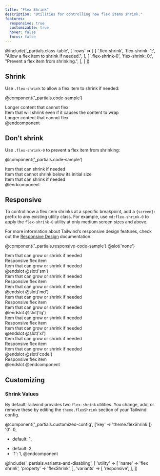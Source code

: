 ```yaml
---
title: "Flex Shrink"
description: "Utilities for controlling how flex items shrink."
features:
  responsive: true
  customizable: true
  hover: false
  focus: false
---
```


@include('_partials.class-table', [
  'rows' => [
    [
      '.flex-shrink',
      'flex-shrink: 1;',
      "Allow a flex item to shrink if needed.",
    ],
    [
      '.flex-shrink-0',
      'flex-shrink: 0;',
      "Prevent a flex item from shrinking.",
    ],
  ]
])

## Shrink

Use `.flex-shrink` to allow a flex item to shrink if needed:

@component('_partials.code-sample')
<div class="flex bg-gray-200">
  <div class="flex-none text-gray-700 text-center bg-gray-400 px-4 py-2 m-2">
    Longer content that cannot flex
  </div>
  <div class="flex-shrink text-gray-800 text-center bg-gray-500 px-4 py-2 m-2">
    Item that will shrink even if it causes the content to wrap
  </div>
  <div class="flex-none text-gray-700 text-center bg-gray-400 px-4 py-2 m-2">
    Longer content that cannot flex
  </div>
</div>
@endcomponent

## Don't shrink

Use `.flex-shrink-0` to prevent a flex item from shrinking:

@component('_partials.code-sample')
<div class="flex bg-gray-200">
  <div class="flex-shrink text-gray-700 text-center bg-gray-400 px-4 py-2 m-2">
    Item that can shrink if needed
  </div>
  <div class="flex-shrink-0 text-gray-800 text-center bg-gray-500 px-4 py-2 m-2">
    Item that cannot shrink below its initial size
  </div>
  <div class="flex-shrink text-gray-700 text-center bg-gray-400 px-4 py-2 m-2">
    Item that can shrink if needed
  </div>
</div>
@endcomponent

## Responsive

To control how a flex item shrinks at a specific breakpoint, add a `{screen}:` prefix to any existing utility class. For example, use `md:flex-shrink-0` to apply the `flex-shrink-0` utility at only medium screen sizes and above.

For more information about Tailwind's responsive design features, check out the [Responsive Design](/docs/responsive-design/) documentation.

@component('_partials.responsive-code-sample')
@slot('none')
<div class="flex bg-gray-200">
  <div class="flex-shrink text-gray-700 text-center bg-gray-400 px-4 py-2 m-2">
    Item that can grow or shrink if needed
  </div>
  <div class="flex-shrink text-gray-800 text-center bg-gray-500 px-4 py-2 m-2">
    Responsive flex item
  </div>
  <div class="flex-shrink text-gray-700 text-center bg-gray-400 px-4 py-2 m-2">
    Item that can grow or shrink if needed
  </div>
</div>
@endslot
@slot('sm')
<div class="flex bg-gray-200">
  <div class="flex-shrink text-gray-700 text-center bg-gray-400 px-4 py-2 m-2">
    Item that can grow or shrink if needed
  </div>
  <div class="flex-shrink-0 text-gray-800 text-center bg-gray-500 px-4 py-2 m-2">
    Responsive flex item
  </div>
  <div class="flex-shrink text-gray-700 text-center bg-gray-400 px-4 py-2 m-2">
    Item that can grow or shrink if needed
  </div>
</div>
@endslot
@slot('md')
<div class="flex bg-gray-200">
  <div class="flex-shrink text-gray-700 text-center bg-gray-400 px-4 py-2 m-2">
    Item that can grow or shrink if needed
  </div>
  <div class="flex-shrink text-gray-800 text-center bg-gray-500 px-4 py-2 m-2">
    Responsive flex item
  </div>
  <div class="flex-shrink text-gray-700 text-center bg-gray-400 px-4 py-2 m-2">
    Item that can grow or shrink if needed
  </div>
</div>
@endslot
@slot('lg')
<div class="flex bg-gray-200">
  <div class="flex-shrink text-gray-700 text-center bg-gray-400 px-4 py-2 m-2">
    Item that can grow or shrink if needed
  </div>
  <div class="flex-shrink-0 text-gray-800 text-center bg-gray-500 px-4 py-2 m-2">
    Responsive flex item
  </div>
  <div class="flex-shrink text-gray-700 text-center bg-gray-400 px-4 py-2 m-2">
    Item that can grow or shrink if needed
  </div>
</div>
@endslot
@slot('xl')
<div class="flex bg-gray-200">
  <div class="flex-shrink text-gray-700 text-center bg-gray-400 px-4 py-2 m-2">
    Item that can grow or shrink if needed
  </div>
  <div class="flex-shrink text-gray-800 text-center bg-gray-500 px-4 py-2 m-2">
    Responsive flex item
  </div>
  <div class="flex-shrink text-gray-700 text-center bg-gray-400 px-4 py-2 m-2">
    Item that can grow or shrink if needed
  </div>
</div>
@endslot
@slot('code')
<div class="flex ...">
  <!-- ... -->
  <div class="none:flex-shrink sm:flex-shrink-0 md:flex-shrink lg:flex-shrink-0 xl:flex-shrink ...">
    Responsive flex item
  </div>
  <!-- ... -->
</div>
@endslot
@endcomponent

## Customizing

### Shrink Values

By default Tailwind provides two `flex-shrink` utilities. You change, add, or remove these by editing the `theme.flexShrink` section of your Tailwind config.

@component('_partials.customized-config', ['key' => 'theme.flexShrink'])
  '0': 0,
- default: 1,
+ default: 2,
+ '1': 1,
@endcomponent

@include('_partials.variants-and-disabling', [
    'utility' => [
        'name' => 'flex shrink',
        'property' => 'flexShrink',
    ],
    'variants' => [
        'responsive',
    ],
])
